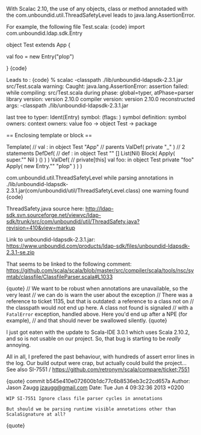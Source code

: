 With Scalac 2.10, the use of any objects, class or method annotaded with the com.unboundid.util.ThreadSafetyLevel leads to java.lang.AssertionError.

For example, the following file Test.scala:
{code}
import com.unboundid.ldap.sdk.Entry

object Test extends App {
  
  val foo = new Entry("plop")
  
}
{code}

Leads to :
{code}
% scalac -classpath ./lib/unboundid-ldapsdk-2.3.1.jar src/Test.scala
warning: Caught: java.lang.AssertionError: assertion failed: 
     while compiling: src/Test.scala
        during phase: global=typer, atPhase=parser
     library version: version 2.10.0
    compiler version: version 2.10.0
  reconstructed args: -classpath ./lib/unboundid-ldapsdk-2.3.1.jar

  last tree to typer: Ident(Entry)
              symbol: <none> (flags: )
   symbol definition: <none>
       symbol owners: 
      context owners: value foo -> object Test -> package <empty>

== Enclosing template or block ==

Template( // val <local Test>: <notype> in object Test
  "App" // parents
  ValDef(
    private
    "_"
    <tpt>
    <empty>
  )
  // 2 statements
  DefDef( // def <init>: <?> in object Test
    <method>
    "<init>"
    []
    List(Nil)
    <tpt>
    Block(
      Apply(
        super."<init>"
        Nil
      )
      ()
    )
  )
  ValDef( // private[this] val foo: <?> in object Test
    private <local> <locked>
    "foo"
    <tpt>
    Apply(
      new Entry."<init>"
      "plop"
    )
  )
)

com.unboundid.util.ThreadSafetyLevel while parsing annotations in ./lib/unboundid-ldapsdk-2.3.1.jar(com/unboundid/util/ThreadSafetyLevel.class)
one warning found
{code}


ThreadSafety.java source here: http://ldap-sdk.svn.sourceforge.net/viewvc/ldap-sdk/trunk/src/com/unboundid/util/ThreadSafety.java?revision=410&view=markup

Link to unboundid-ldapsdk-2.3.1.jar: https://www.unboundid.com/products/ldap-sdk/files/unboundid-ldapsdk-2.3.1-se.zip

That seems to be linked to the following comment: https://github.com/scala/scala/blob/master/src/compiler/scala/tools/nsc/symtab/classfile/ClassfileParser.scala#L1033

{quote}
// We want to be robust when annotations are unavailable, so the very least
// we can do is warn the user about the exception
// There was a reference to ticket 1135, but that is outdated: a reference to a class not on
// the classpath would *not* end up here. A class not found is signaled
// with a `FatalError` exception, handled above. Here you'd end up after a NPE (for example),
// and that should never be swallowed silently.
{quote}

I just got eaten with the update to Scala-IDE 3.0.1 which uses Scala 2.10.2, and so is not usable on our project. 
So, that bug is starting to be *really* annoying. 

All in all, I prefered the past behaviour, with hundreds of assert error lines in the log. Our build output were crap, but actually could build the project...
See also SI-7551 / https://github.com/retronym/scala/compare/ticket;7551

{quote}
commit b545e410e072600b1dc77c6b8536eb3c22cd657a
Author: Jason Zaugg <jzaugg@gmail.com>
Date:   Tue Jun 4 09:32:36 2013 +0200

    WIP SI-7551 Ignore class file parser cycles in annotations

    But should we be parsing runtime visible annotations other than
    ScalaSignature at all?
{quote}
